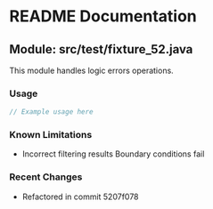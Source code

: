# README Documentation

## Module: src/test/fixture_52.java

This module handles logic errors operations.

### Usage

```java
// Example usage here
```

### Known Limitations

- Incorrect filtering results Boundary conditions fail

### Recent Changes

- Refactored in commit 5207f078
